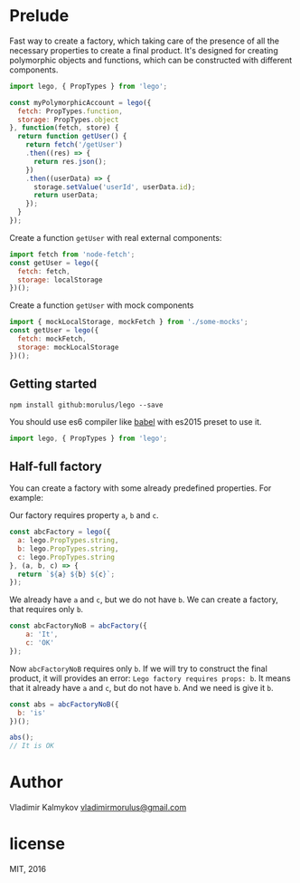 # Prelude

Fast way to create a factory, which taking care of the presence of all the necessary properties to create a final product. It's designed for creating polymorphic objects and functions, which can be constructed with different components.

```js
import lego, { PropTypes } from 'lego';

const myPolymorphicAccount = lego({
  fetch: PropTypes.function,
  storage: PropTypes.object
}, function(fetch, store) {
  return function getUser() {
    return fetch('/getUser')
    .then((res) => {
      return res.json();
    })
    .then((userData) => {
      storage.setValue('userId', userData.id);
      return userData;
    });
  }
});
```

Create a function `getUser` with real external components:
```js
import fetch from 'node-fetch';
const getUser = lego({
  fetch: fetch,
  storage: localStorage
})();
```

Create a function `getUser` with mock components
```js
import { mockLocalStorage, mockFetch } from './some-mocks';
const getUser = lego({
  fetch: mockFetch,
  storage: mockLocalStorage
})();

```

## Getting started

```shell
npm install github:morulus/lego --save
```

You should use es6 compiler like [babel](https://babeljs.io/) with es2015 preset to use it.

```js
import lego, { PropTypes } from 'lego';
```

## Half-full factory

You can create a factory with some already predefined properties. For example:

Our factory requires property `a`, `b` and `c`.
```js
const abcFactory = lego({
  a: lego.PropTypes.string,
  b: lego.PropTypes.string,
  c: lego.PropTypes.string
}, (a, b, c) => {
  return `${a} ${b} ${c}`;
});
```

We already have `a` and `c`, but we do not have `b`. We can create a factory, that requires only `b`.

```js
const abcFactoryNoB = abcFactory({
    a: 'It',
    c: 'OK'
});
```

Now `abcFactoryNoB` requires only `b`. If we will try to construct the final product, it will provides an error: `Lego factory requires props: b`. It means that it already have `a` and `c`, but do not have `b`. And we need is give it `b`.

```js
const abs = abcFactoryNoB({
  b: 'is'
})();

abs();
// It is OK
```

# Author

Vladimir Kalmykov <vladimirmorulus@gmail.com>

# license

MIT, 2016
